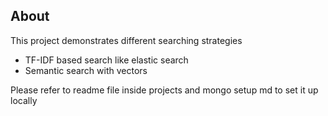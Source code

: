 ## About 
This project demonstrates different searching strategies  
- TF-IDF based search like elastic search
- Semantic search with vectors

Please refer to readme file inside projects and mongo setup md to set it up locally  
